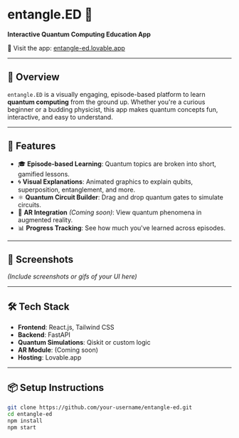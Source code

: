 # entangle.ED 🌌

**Interactive Quantum Computing Education App**

🔗 Visit the app: [entangle-ed.lovable.app](https://entangle-ed.lovable.app)

---

## 🚀 Overview

`entangle.ED` is a visually engaging, episode-based platform to learn **quantum computing** from the ground up. Whether you're a curious beginner or a budding physicist, this app makes quantum concepts fun, interactive, and easy to understand.

---

## 🧠 Features

- 🎓 **Episode-based Learning**: Quantum topics are broken into short, gamified lessons.
- 🌀 **Visual Explanations**: Animated graphics to explain qubits, superposition, entanglement, and more.
- ⚛️ **Quantum Circuit Builder**: Drag and drop quantum gates to simulate circuits.
- 📱 **AR Integration** *(Coming soon)*: View quantum phenomena in augmented reality.
- 📊 **Progress Tracking**: See how much you've learned across episodes.

---

## 📸 Screenshots

*(Include screenshots or gifs of your UI here)*

---

## 🛠️ Tech Stack

- **Frontend**: React.js, Tailwind CSS
- **Backend**: FastAPI
- **Quantum Simulations**: Qiskit or custom logic
- **AR Module**: (Coming soon)
- **Hosting**: Lovable.app

---

## 📦 Setup Instructions

```bash
git clone https://github.com/your-username/entangle-ed.git
cd entangle-ed
npm install
npm start
